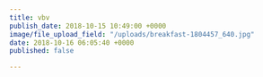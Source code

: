```yaml
---
title: vbv
publish_date: 2018-10-15 10:49:00 +0000
image/file_upload_field: "/uploads/breakfast-1804457_640.jpg"
date: 2018-10-16 06:05:40 +0000
published: false

---
```


